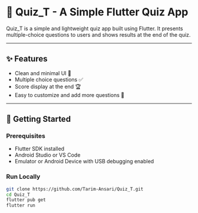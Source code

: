 # 📱 Quiz_T - A Simple Flutter Quiz App

Quiz_T is a simple and lightweight quiz app built using Flutter. It presents multiple-choice questions to users and shows results at the end of the quiz.

---

## ✨ Features

- Clean and minimal UI 🧼
- Multiple choice questions ✅
- Score display at the end 🏆
- Easy to customize and add more questions 📄

---

## 🚀 Getting Started

### Prerequisites

- Flutter SDK installed
- Android Studio or VS Code
- Emulator or Android Device with USB debugging enabled

### Run Locally

```bash
git clone https://github.com/Tarim-Ansari/Quiz_T.git
cd Quiz_T
flutter pub get
flutter run

